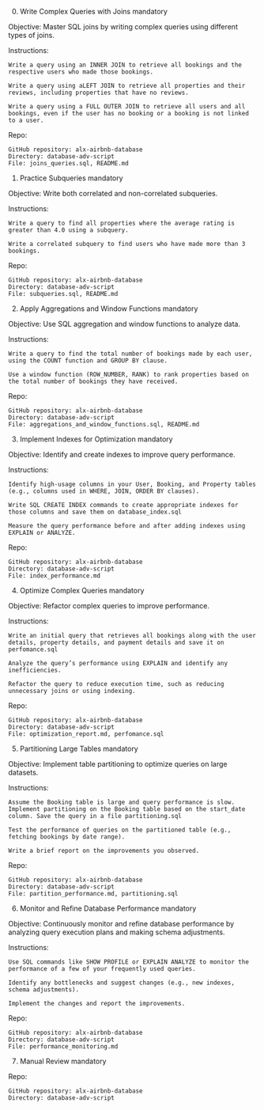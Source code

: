 
0. Write Complex Queries with Joins
mandatory

Objective: Master SQL joins by writing complex queries using different types of joins.

Instructions:

    Write a query using an INNER JOIN to retrieve all bookings and the respective users who made those bookings.

    Write a query using aLEFT JOIN to retrieve all properties and their reviews, including properties that have no reviews.

    Write a query using a FULL OUTER JOIN to retrieve all users and all bookings, even if the user has no booking or a booking is not linked to a user.

Repo:

    GitHub repository: alx-airbnb-database
    Directory: database-adv-script
    File: joins_queries.sql, README.md

1. Practice Subqueries
mandatory

Objective: Write both correlated and non-correlated subqueries.

Instructions:

    Write a query to find all properties where the average rating is greater than 4.0 using a subquery.

    Write a correlated subquery to find users who have made more than 3 bookings.

Repo:

    GitHub repository: alx-airbnb-database
    Directory: database-adv-script
    File: subqueries.sql, README.md

2. Apply Aggregations and Window Functions
mandatory

Objective: Use SQL aggregation and window functions to analyze data.

Instructions:

    Write a query to find the total number of bookings made by each user, using the COUNT function and GROUP BY clause.

    Use a window function (ROW_NUMBER, RANK) to rank properties based on the total number of bookings they have received.

Repo:

    GitHub repository: alx-airbnb-database
    Directory: database-adv-script
    File: aggregations_and_window_functions.sql, README.md

3. Implement Indexes for Optimization
mandatory

Objective: Identify and create indexes to improve query performance.

Instructions:

    Identify high-usage columns in your User, Booking, and Property tables (e.g., columns used in WHERE, JOIN, ORDER BY clauses).

    Write SQL CREATE INDEX commands to create appropriate indexes for those columns and save them on database_index.sql

    Measure the query performance before and after adding indexes using EXPLAIN or ANALYZE.

Repo:

    GitHub repository: alx-airbnb-database
    Directory: database-adv-script
    File: index_performance.md

4. Optimize Complex Queries
mandatory

Objective: Refactor complex queries to improve performance.

Instructions:

    Write an initial query that retrieves all bookings along with the user details, property details, and payment details and save it on perfomance.sql

    Analyze the query’s performance using EXPLAIN and identify any inefficiencies.

    Refactor the query to reduce execution time, such as reducing unnecessary joins or using indexing.

Repo:

    GitHub repository: alx-airbnb-database
    Directory: database-adv-script
    File: optimization_report.md, perfomance.sql

5. Partitioning Large Tables
mandatory

Objective: Implement table partitioning to optimize queries on large datasets.

Instructions:

    Assume the Booking table is large and query performance is slow. Implement partitioning on the Booking table based on the start_date column. Save the query in a file partitioning.sql

    Test the performance of queries on the partitioned table (e.g., fetching bookings by date range).

    Write a brief report on the improvements you observed.

Repo:

    GitHub repository: alx-airbnb-database
    Directory: database-adv-script
    File: partition_performance.md, partitioning.sql

6. Monitor and Refine Database Performance
mandatory

Objective: Continuously monitor and refine database performance by analyzing query execution plans and making schema adjustments.

Instructions:

    Use SQL commands like SHOW PROFILE or EXPLAIN ANALYZE to monitor the performance of a few of your frequently used queries.

    Identify any bottlenecks and suggest changes (e.g., new indexes, schema adjustments).

    Implement the changes and report the improvements.

Repo:

    GitHub repository: alx-airbnb-database
    Directory: database-adv-script
    File: performance_monitoring.md

7. Manual Review
mandatory

Repo:

    GitHub repository: alx-airbnb-database
    Directory: database-adv-script


